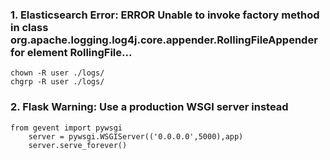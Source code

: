 ### 1. Elasticsearch Error: ERROR Unable to invoke factory method in class org.apache.logging.log4j.core.appender.RollingFileAppender for element RollingFile...

```
chown -R user ./logs/
chgrp -R user ./logs/
```

### 2. Flask Warning: Use a production WSGI server instead

```
from gevent import pywsgi
    server = pywsgi.WSGIServer(('0.0.0.0',5000),app)
    server.serve_forever()
```
